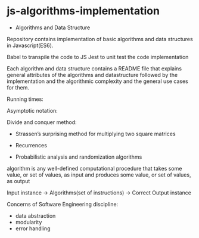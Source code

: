# js-algorithms-implementation
* Algorithms and Data Structure 

Repository contains implementation of basic algorithms and data structures in Javascript(ES6).

Babel to transpile the code to JS
Jest to unit test the code implementation

Each algorithm and data structure contains a README file that explains general attributes of the algorithms and datastructure followed by the implementation and the algorithmic complexity and the general use cases for them. 


Running times:

Asymptotic notation:


Divide and conquer method:

* Strassen’s surprising method for multiplying two square matrices

* Recurrences

* Probabilistic analysis and randomization algorithms


algorithm is any well-defined computational procedure that takes
some value, or set of values, as input and produces some value, or set of values, as
output


Input instance -> Algorithms(set of instructions) -> Correct Output instance



Concerns of Software Engineering discipline:
* data abstraction
* modularity
* error handling